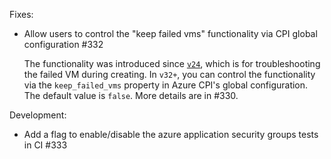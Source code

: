 Fixes:

- Allow users to control the "keep failed vms" functionality via CPI global configuration #332

  The functionality was introduced since [`v24`](https://github.com/cloudfoundry-incubator/bosh-azure-cpi-release/releases/tag/v24), which is for troubleshooting the failed VM during creating. In `v32+`, you can control the functionality via the `keep_failed_vms` property in Azure CPI's global configuration. The default value is `false`. More details are in #330.

Development:

- Add a flag to enable/disable the azure application security groups tests in CI #333
